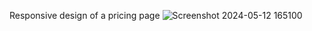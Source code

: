 Responsive design of a pricing page
![Screenshot 2024-05-12 165100](https://github.com/sandeepreddy2462/pricing-page/assets/157559130/0845561b-68ab-4dab-bfa7-23626beb02f5)


